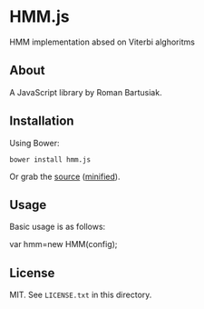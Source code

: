 # HMM.js

HMM implementation absed on Viterbi alghoritms

## About

A JavaScript library by Roman Bartusiak.

## Installation

Using Bower:

    bower install hmm.js

Or grab the [source](https://github.com/riomus/HMM.js/dist/HMM.js) ([minified](https://github.com/riomus/HMM.js/dist/HMM.min.js)).

## Usage

Basic usage is as follows:

  var hmm=new HMM(config);

## License

MIT. See `LICENSE.txt` in this directory.
